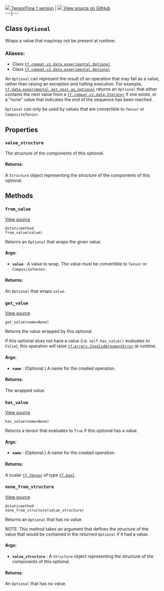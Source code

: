 [ ![](https://tensorflow.google.cn/images/tf_logo_32px.png) TensorFlow 1
version](/versions/r1.15/api_docs/python/tf/data/experimental/Optional) |  [
![](https://tensorflow.google.cn/images/GitHub-Mark-32px.png) View source on
GitHub
](https://github.com/tensorflow/tensorflow/blob/r2.0/tensorflow/python/data/ops/optional_ops.py#L36-L121)  
---|---  
  
## Class `Optional`

Wraps a value that may/may not be present at runtime.

### Aliases:

  * Class [`tf.compat.v1.data.experimental.Optional`](/api_docs/python/tf/data/experimental/Optional)
  * Class [`tf.compat.v2.data.experimental.Optional`](/api_docs/python/tf/data/experimental/Optional)

An `Optional` can represent the result of an operation that may fail as a
value, rather than raising an exception and halting execution. For example,
[`tf.data.experimental.get_next_as_optional`](https://tensorflow.google.cn/api_docs/python/tf/data/experimental/get_next_as_optional)
returns an `Optional` that either contains the next value from a
[`tf.compat.v1.data.Iterator`](https://tensorflow.google.cn/api_docs/python/tf/compat/v1/data/Iterator)
if one exists, or a "none" value that indicates the end of the sequence has
been reached.

`Optional` can only be used by values that are convertible to `Tensor` or
`CompositeTensor`.

## Properties

### `value_structure`

The structure of the components of this optional.

#### Returns:

A `Structure` object representing the structure of the components of this
optional.

## Methods

### `from_value`

[View
source](https://github.com/tensorflow/tensorflow/blob/r2.0/tensorflow/python/data/ops/optional_ops.py#L87-L105)

    
    
    @staticmethod
    from_value(value)
    

Returns an `Optional` that wraps the given value.

#### Args:

  * **`value`** : A value to wrap. The value must be convertible to `Tensor` or `CompositeTensor`.

#### Returns:

An `Optional` that wraps `value`.

### `get_value`

[View
source](https://github.com/tensorflow/tensorflow/blob/r2.0/tensorflow/python/data/ops/optional_ops.py#L61-L75)

    
    
    get_value(name=None)
    

Returns the value wrapped by this optional.

If this optional does not have a value (i.e. `self.has_value()` evaluates to
`False`), this operation will raise
[`tf.errors.InvalidArgumentError`](https://tensorflow.google.cn/api_docs/python/tf/errors/InvalidArgumentError)
at runtime.

#### Args:

  * **`name`** : (Optional.) A name for the created operation.

#### Returns:

The wrapped value.

### `has_value`

[View
source](https://github.com/tensorflow/tensorflow/blob/r2.0/tensorflow/python/data/ops/optional_ops.py#L49-L59)

    
    
    has_value(name=None)
    

Returns a tensor that evaluates to `True` if this optional has a value.

#### Args:

  * **`name`** : (Optional.) A name for the created operation.

#### Returns:

A scalar [`tf.Tensor`](https://tensorflow.google.cn/api_docs/python/tf/Tensor)
of type [`tf.bool`](https://tensorflow.google.cn/api_docs/python/tf#bool).

### `none_from_structure`

[View
source](https://github.com/tensorflow/tensorflow/blob/r2.0/tensorflow/python/data/ops/optional_ops.py#L107-L121)

    
    
    @staticmethod
    none_from_structure(value_structure)
    

Returns an `Optional` that has no value.

NOTE: This method takes an argument that defines the structure of the value
that would be contained in the returned `Optional` if it had a value.

#### Args:

  * **`value_structure`** : A `Structure` object representing the structure of the components of this optional.

#### Returns:

An `Optional` that has no value.

